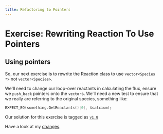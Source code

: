 ```yaml
---
title: Refactoring to Pointers
---
```



Exercise: Rewriting Reaction To Use Pointers
============================================

Using pointers
--------------

So, our next exercise is to rewrite the Reaction class to use `vector<Species *>` not `vector<Species>`.

We'll need to change our loop-over reactants in calculating the flux, ensure we `push_back` pointers onto the `vector`s.
We'll need a new test to ensure that we really are referring to the original species, something like:

``` cpp
EXPECT_EQ(something.GetReactants()[0], &calcium);
```

Our solution for this exercise is tagged as [`v1.8`](https://github.com/UCL/rsd-cppcourse-example/tree/v1.8)

Have a look at my [changes](https://github.com/UCL/rsd-cppcourse-example/compare/v1.7...v1.8)
